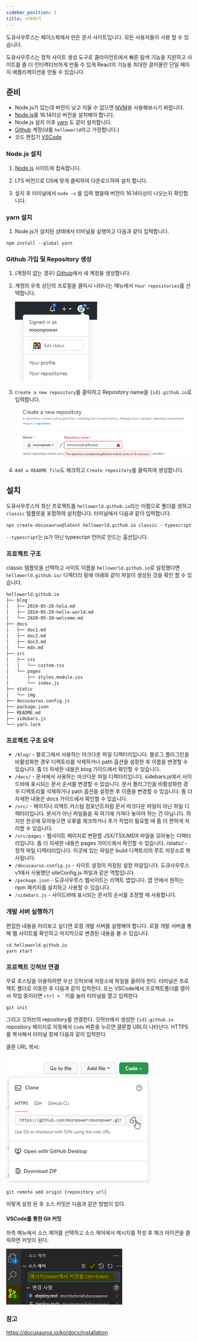 ```yaml
---
sidebar_position: 1
title: 시작하기
---
```


도큐사우루스는 페이스북에서 만든 문서 사이트입니다. 모든 사용자들이 사용 할 수 있습니다.

도큐사우루스는 정적 사이트 생성 도구로 클라이언트에서 빠른 탐색 기능을 지원하고 사이트를 좀 더 인터랙티브하게 만들 수 있게 React의 기능을 최대한 끌어올린 단일 페이지 애플리케이션을 만들 수 있습니다.

## 준비

- Node.js가 있는데 버전이 낮고 지울 수 없으면 [NVM](https://github.com/nvm-sh/nvm)을 사용해보시기 바랍니다.
- [Node.js](https://nodejs.org/en/download/)를 16.14이상 버전을 설치해야 합니다.
- Node.js 설치 이후 [yarn](https://classic.yarnpkg.com/lang/en/docs/install/#windows-stable) 도 같이 설치합니다.
- [Github](https://github.com/) 계정(id를 `helloworld`라고 가정합니다.)
- 코드 편집기 [VSCode](https://code.visualstudio.com/)

### Node.js 설치

1. [Node.js](https://nodejs.org/en/download/) 사이트에 접속합니다.

2. LTS 버전으로 OS에 맞게 클릭하여 다운로드하여 설치 합니다.

3. 설치 후 터미널에서 `node -v` 를 입력 했을때 버전이 16.14이상이 나오는지 확인합니다.

### yarn 설치

1. Node.js가 설치된 상태에서 터미널을 실행하고 다음과 같이 입력합니다.
```
npm install --global yarn
```

### Github 가입 및 Repository 생성

1. (계정이 없는 경우) [Github](https://github.com/)에서 새 계정을 생성합니다.
1. 계정의 우측 상단의 프로필을 클릭시 나타나는 메뉴에서 `Your repositories`를 선택합니다.

    ![메뉴 이미지](/img/tutorial/docusaurus/github-menu.png)
1. `Create a new repository`를 클릭하고 Repository name을 `{id}.github.io`로 입력합니다.

    ![저장소 추가](/img/tutorial/docusaurus/github-create-repo.png)
1. `Add a README file`도 체크하고 `Create repository`를 클릭하여 생성합니다.

## 설치

도큐사우루스의 최신 프로젝트를 `helloworld.github.io`라는 이름으로 폴더를 생하고 `classic` 템플릿을 포함하여 설치합니다. 터미널에서 다음과 같이 입력합니다.

```
npx create-docusaurus@latest helloworld.github.io classic --typescript
```

`--typescript`는 js가 아닌 typescript 언어로 만드는 옵션입니다.

### 프로젝트 구조

classic 템플릿을 선택하고 사이트 이름을 `helloworld.github.io`로 설정했다면 `helloworld.github.io/` 디렉터리 밑에 아래와 같이 파일이 생성된 것을 확인 할 수 있습니다.
```
helloworld.github.io
├── blog
│   ├── 2019-05-28-hola.md
│   ├── 2019-05-29-hello-world.md
│   └── 2020-05-30-welcome.md
├── docs
│   ├── doc1.md
│   ├── doc2.md
│   ├── doc3.md
│   └── mdx.md
├── src
│   ├── css
│   │   └── custom.css
│   └── pages
│       ├── styles.module.css
│       └── index.js
├── static
│   └── img
├── docusaurus.config.js
├── package.json
├── README.md
├── sidebars.js
└── yarn.lock
```

### 프로젝트 구조 요약

- `/blog/` - 블로그에서 사용하는 마크다운 파일 디렉터리입니다. 블로그 플러그인을 비활성화한 경우 디렉토리를 삭제하거나 path 옵션을 설정한 후 이름을 변경할 수 있습니다. 좀 더 자세한 내용은 blog 가이드에서 확인할 수 있습니다.
- `/docs/` - 문서에서 사용하는 마크다운 파일 디렉터리입니다. sidebars.js에서 사이드바에 표시되는 문서 순서를 변경할 수 있습니다. 문서 플러그인을 비활성화한 경우 디렉토리를 삭제하거나 path 옵션을 설정한 후 이름을 변경할 수 있습니다. 좀 더 자세한 내용은 docs 가이드에서 확인할 수 있습니다.
- `/src/` - 페이지나 리액트 커스텀 컴포넌트처럼 문서 마크다운 파일이 아닌 파일 디렉터리입니다. 문서가 아닌 파일들을 꼭 여기에 가져다 놓아야 하는 건 아닙니다. 하지만 한곳에 모아놓으면 오류를 체크하거나 추가 작업이 필요할 때 좀 더 편하게 처리할 수 있습니다.
- `/src/pages` - 웹사이트 페이지로 변환할 JSX/TSX/MDX 파일을 모아놓는 디렉터리입니다. 좀 더 자세한 내용은 pages 가이드에서 확인할 수 있습니다.
/static/ - 정적 파일 디렉터리입니다. 이곳에 있는 파일은 build 디렉토리의 루트 저장소로 복사됩니다.
- `/docusaurus.config.js` - 사이트 설정이 저장된 설정 파일입니다. 도큐사우루스 v1에서 사용했던 siteConfig.js 파일과 같은 역할입니다.
- `/package.json` - 도큐사우루스 웹사이트는 리액트 앱입니다. 앱 안에서 원하는 npm 패키지를 설치하고 사용할 수 있습니다.
- `/sidebars.js` - 사이드바에 표시되는 문서의 순서를 조정할 때 사용합니다.

### 개발 서버 실행하기

편집한 내용을 미리보고 싶다면 로컬 개발 서버를 실행해야 합니다. 로컬 개발 서버를 통해 웹 사이트를 확인하고 마지막으로 변경된 내용을 볼 수 있습니다.

```
cd helloworld.github.io
yarn start
```

### 프로젝트 깃허브 연결

무료 호스팅을 이용하려면 우선 깃허브에 저장소에 파일을 올려야 한다. 터미널은 프로젝트 폴더로 이동한 후 다음과 같이 입력한다. 또는 VSCode에서 프로젝트폴더를 열어서 작업 중이라면 <code>ctrl + `</code>키를 눌러 터미널을 열고 입력한다.

```
git init
```

그리고 깃허브의 repository를 연결한다. 깃허브에서 생성한 `{id}.github.io` repository 페이지로 이동해서 `Code` 버튼을 누르면 클론할 URL이 나타난다. HTTPS를 복사해서 터미널 창에 다음과 같이 입력한다.

클론 URL 복사:

![클론 URL 복사](/img/tutorial/docusaurus/github-clone.png)

```
git remote add origin {repository url}
```

이렇게 설정 된 후 소스 커밋은 다음과 같은 방법이 있다.

#### VSCode를 통한 Git 커밋

좌측 메뉴에서 소스 제어를 선택하고 소스 제어에서 메시지를 작성 후 체크 아이콘을 클릭하면 커밋이 된다.

![VSCode 커밋](/img/tutorial/docusaurus/github-vscode-git.png)

### 참고 

https://docusaurus.io/ko/docs/installation


